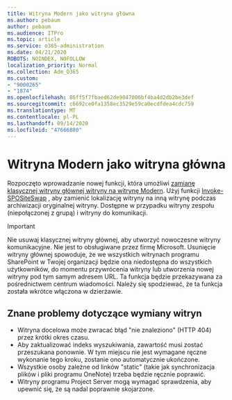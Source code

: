 ```yaml
---
title: Witryna Modern jako witryna główna
ms.author: pebaum
author: pebaum
ms.audience: ITPro
ms.topic: article
ms.service: o365-administration
ms.date: 04/21/2020
ROBOTS: NOINDEX, NOFOLLOW
localization_priority: Normal
ms.collection: Adm_O365
ms.custom:
- "9000265"
- "1874"
ms.openlocfilehash: 86ff5f7fbaed62de9047006bf4ba4d2db2be3def
ms.sourcegitcommit: c6692ce0fa1358ec3529e59ca0ecdfdea4cdc759
ms.translationtype: MT
ms.contentlocale: pl-PL
ms.lasthandoff: 09/14/2020
ms.locfileid: "47666880"
---
```

# <a name="modern-site-as-root-site"></a>Witryna Modern jako witryna główna

Rozpoczęto wprowadzanie nowej funkcji, która umożliwi [zamianę klasycznej witryny głównej witryny na witrynę Modern](https://docs.microsoft.com/sharepoint/modern-root-site). Użyj funkcji [Invoke-SPOSiteSwap](https://docs.microsoft.com/powershell/module/sharepoint-online/invoke-spositeswap?view=sharepoint-ps) , aby zamienić lokalizację witryny na inną witrynę podczas archiwizacji oryginalnej witryny. Dostępne w przypadku witryny zespołu (niepołączonej z grupą) i witryny do komunikacji.

>[!Important]
> Nie usuwaj klasycznej witryny głównej, aby utworzyć nowoczesne witryny komunikacyjne. Nie jest to obsługiwane przez firmę Microsoft. Usunięcie witryny głównej spowoduje, że we wszystkich witrynach programu SharePoint w Twojej organizacji będzie ona niedostępna do wszystkich użytkowników, do momentu przywrócenia witryny lub utworzenia nowej witryny pod tym samym adresem URL. Ta funkcja będzie przekazywana za pośrednictwem centrum wiadomości. Należy się spodziewać, że ta funkcja została wkrótce włączona w dzierżawie.

## <a name="known-issues-with-swapping-sites"></a>Znane problemy dotyczące wymiany witryn
- Witryna docelowa może zwracać błąd "nie znaleziono" (HTTP 404) przez krótki okres czasu.
- Aby zaktualizować indeks wyszukiwania, zawartość musi zostać przeszukana ponownie. W tym miejscu nie jest wymagane ręczne wykonanie tego kroku, zostanie ono automatycznie ukończone.
- Wszystkie osoby zależne od linków "static" (takie jak synchronizacja plików i pliki programu OneNote) trzeba będzie ręcznie poprawić.
- Witryny programu Project Server mogą wymagać sprawdzenia, aby upewnić się, że są nadal poprawnie skojarzone. 
